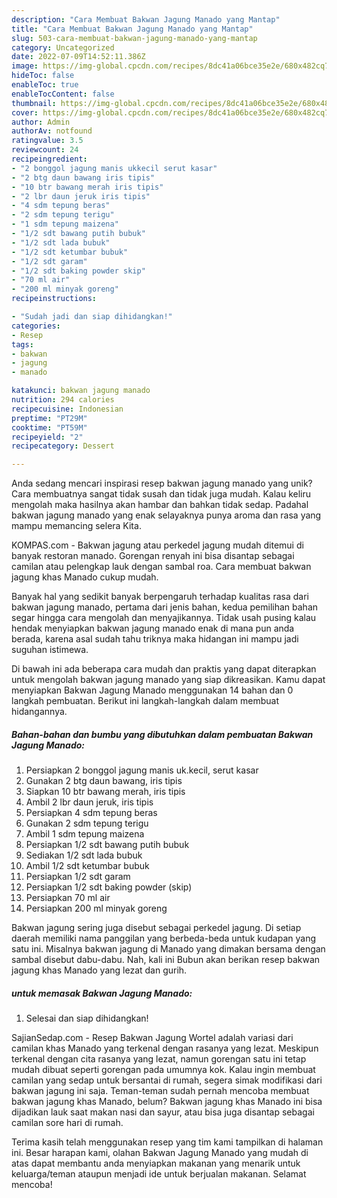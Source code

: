```yaml
---
description: "Cara Membuat Bakwan Jagung Manado yang Mantap"
title: "Cara Membuat Bakwan Jagung Manado yang Mantap"
slug: 503-cara-membuat-bakwan-jagung-manado-yang-mantap
category: Uncategorized
date: 2022-07-09T14:52:11.386Z
image: https://img-global.cpcdn.com/recipes/8dc41a06bce35e2e/680x482cq70/bakwan-jagung-manado-foto-resep-utama.jpg
hideToc: false
enableToc: true
enableTocContent: false
thumbnail: https://img-global.cpcdn.com/recipes/8dc41a06bce35e2e/680x482cq70/bakwan-jagung-manado-foto-resep-utama.jpg
cover: https://img-global.cpcdn.com/recipes/8dc41a06bce35e2e/680x482cq70/bakwan-jagung-manado-foto-resep-utama.jpg
author: Admin
authorAv: notfound
ratingvalue: 3.5
reviewcount: 24
recipeingredient:
- "2 bonggol jagung manis ukkecil serut kasar"
- "2 btg daun bawang iris tipis"
- "10 btr bawang merah iris tipis"
- "2 lbr daun jeruk iris tipis"
- "4 sdm tepung beras"
- "2 sdm tepung terigu"
- "1 sdm tepung maizena"
- "1/2 sdt bawang putih bubuk"
- "1/2 sdt lada bubuk"
- "1/2 sdt ketumbar bubuk"
- "1/2 sdt garam"
- "1/2 sdt baking powder skip"
- "70 ml air"
- "200 ml minyak goreng"
recipeinstructions:

- "Sudah jadi dan siap dihidangkan!"
categories:
- Resep
tags:
- bakwan
- jagung
- manado

katakunci: bakwan jagung manado 
nutrition: 294 calories
recipecuisine: Indonesian
preptime: "PT29M"
cooktime: "PT59M"
recipeyield: "2"
recipecategory: Dessert

---
```





Anda sedang mencari inspirasi resep bakwan jagung manado yang unik? Cara membuatnya sangat tidak susah dan tidak juga mudah. Kalau keliru mengolah maka hasilnya akan hambar dan bahkan tidak sedap. Padahal bakwan jagung manado yang enak selayaknya punya aroma dan rasa yang mampu memancing selera Kita.





KOMPAS.com - Bakwan jagung atau perkedel jagung mudah ditemui di banyak restoran manado. Gorengan renyah ini bisa disantap sebagai camilan atau pelengkap lauk dengan sambal roa. Cara membuat bakwan jagung khas Manado cukup mudah.

Banyak hal yang sedikit banyak berpengaruh terhadap kualitas rasa dari bakwan jagung manado, pertama dari jenis bahan, kedua pemilihan bahan segar hingga cara mengolah dan menyajikannya. Tidak usah pusing kalau hendak menyiapkan bakwan jagung manado enak di mana pun anda berada, karena asal sudah tahu triknya maka hidangan ini mampu jadi suguhan istimewa.






Di bawah ini ada beberapa cara mudah dan praktis yang dapat diterapkan untuk mengolah bakwan jagung manado yang siap dikreasikan. Kamu dapat menyiapkan Bakwan Jagung Manado menggunakan 14 bahan dan 0 langkah pembuatan. Berikut ini langkah-langkah dalam membuat hidangannya.

<!--inarticleads1-->

##### Bahan-bahan dan bumbu yang dibutuhkan dalam pembuatan Bakwan Jagung Manado:

1. Persiapkan 2 bonggol jagung manis uk.kecil, serut kasar
1. Gunakan 2 btg daun bawang, iris tipis
1. Siapkan 10 btr bawang merah, iris tipis
1. Ambil 2 lbr daun jeruk, iris tipis
1. Persiapkan 4 sdm tepung beras
1. Gunakan 2 sdm tepung terigu
1. Ambil 1 sdm tepung maizena
1. Persiapkan 1/2 sdt bawang putih bubuk
1. Sediakan 1/2 sdt lada bubuk
1. Ambil 1/2 sdt ketumbar bubuk
1. Persiapkan 1/2 sdt garam
1. Persiapkan 1/2 sdt baking powder (skip)
1. Persiapkan 70 ml air
1. Persiapkan 200 ml minyak goreng


Bakwan jagung sering juga disebut sebagai perkedel jagung. Di setiap daerah memiliki nama panggilan yang berbeda-beda untuk kudapan yang satu ini. Misalnya bakwan jagung di Manado yang dimakan bersama dengan sambal disebut dabu-dabu. Nah, kali ini Bubun akan berikan resep bakwan jagung khas Manado yang lezat dan gurih. 

<!--inarticleads2-->

#####  untuk memasak Bakwan Jagung Manado:


1. Selesai dan siap dihidangkan!

SajianSedap.com - Resep Bakwan Jagung Wortel adalah variasi dari camilan khas Manado yang terkenal dengan rasanya yang lezat. Meskipun terkenal dengan cita rasanya yang lezat, namun gorengan satu ini tetap mudah dibuat seperti gorengan pada umumnya kok. Kalau ingin membuat camilan yang sedap untuk bersantai di rumah, segera simak modifikasi dari bakwan jagung ini saja. Teman-teman sudah pernah mencoba membuat bakwan jagung khas Manado, belum? Bakwan jagung khas Manado ini bisa dijadikan lauk saat makan nasi dan sayur, atau bisa juga disantap sebagai camilan sore hari di rumah. 

Terima kasih telah menggunakan resep yang tim kami tampilkan di halaman ini. Besar harapan kami, olahan Bakwan Jagung Manado yang mudah di atas dapat membantu anda menyiapkan makanan yang menarik untuk keluarga/teman ataupun menjadi ide untuk berjualan makanan. Selamat mencoba!
